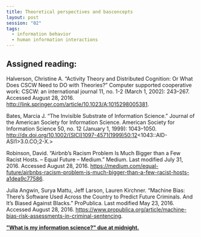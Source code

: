 ```yaml
---
title: Theoretical perspectives and basconcepts
layout: post
session: "02"
tags: 
  - information behavior
  - human information interactions
---
```


## Assigned reading:

Halverson, Christine A. “Activity Theory and Distributed Cognition: Or What Does CSCW Need to DO with Theories?” Computer supported cooperative work: CSCW: an international journal 11, no. 1-2 (March 1, 2002): 243–267. Accessed August 28, 2016. http://link.springer.com/article/10.1023/A:1015298005381.

Bates, Marcia J. “The Invisible Substrate of Information Science.” Journal of the American Society for Information Science. American Society for Information Science 50, no. 12 (January 1, 1999): 1043–1050. http://dx.doi.org/10.1002/(SICI)1097-4571(1999)50:12<1043::AID-ASI1>3.0.CO;2-X.>

Robinson, David. “Airbnb’s Racism Problem Is Much Bigger than a Few Racist Hosts. – Equal Future – Medium.” Medium. Last modified July 31, 2016. Accessed August 28, 2016. https://medium.com/equal-future/airbnbs-racism-problem-is-much-bigger-than-a-few-racist-hosts-a1dea9c77586.

Julia Angwin, Surya Mattu, Jeff Larson, Lauren Kirchner. “Machine Bias: There’s Software Used Across the Country to Predict Future Criminals. And It’s Biased Against Blacks.” ProPublica. Last modified May 23, 2016. Accessed August 28, 2016. https://www.propublica.org/article/machine-bias-risk-assessments-in-criminal-sentencing.

**["What is my information science?" due at midnight.](http://inls500.johndmart.in/assignments#what-is-my-information-science)**

<excerpt/>

